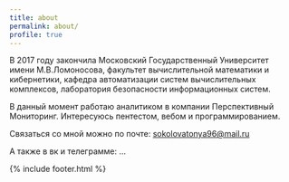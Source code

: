 ```yaml
---
title: about
permalink: about/
profile: true
---
```


В 2017 году закончила Московский Государственный Университет имени М.В.Ломоносова, факультет вычислительной математики и кибернетики, кафедра автоматизации систем вычислительных комплексов, лаборатория безопасности информационных систем.

В данный момент работаю аналитиком в компании Перспективный Мониторинг. 
Интересуюсь пентестом, вебом и программированием.

Связаться со мной можно по почте: sokolovatonya96@mail.ru

А также в вк и телеграмме: ...

{% include footer.html %}

